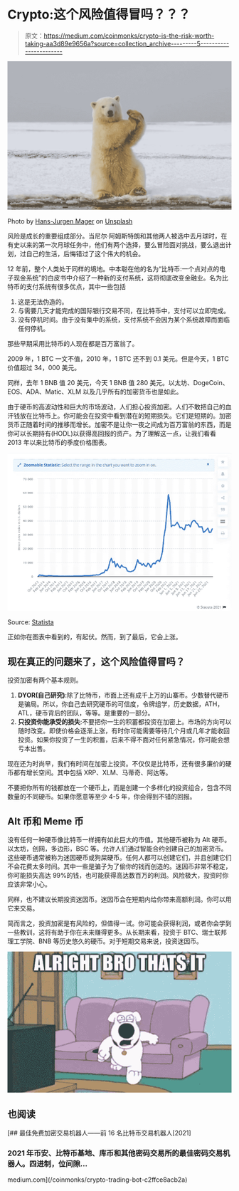 # Crypto:这个风险值得冒吗？？？

> 原文：<https://medium.com/coinmonks/crypto-is-the-risk-worth-taking-aa3d89e9656a?source=collection_archive---------5----------------------->

![](img/e4cf1fd99a17650e324cc9d2c2fcfe09.png)

Photo by [Hans-Jurgen Mager](https://unsplash.com/@hansjurgen007?utm_source=unsplash&utm_medium=referral&utm_content=creditCopyText) on [Unsplash](https://unsplash.com/s/photos/polar-bear?utm_source=unsplash&utm_medium=referral&utm_content=creditCopyText)

风险是成长的重要组成部分。当尼尔·阿姆斯特朗和其他两人被选中去月球时，在有史以来的第一次月球任务中，他们有两个选择，要么冒险面对挑战，要么退出计划，过自己的生活，后悔错过了这个伟大的机会。

12 年前，整个人类处于同样的境地。中本聪在他的名为“比特币:一个点对点的电子现金系统”的白皮书中介绍了一种新的支付系统，这将彻底改变金融业。名为比特币的支付系统有很多优点，其中一些包括

1.  这是无法伪造的。
2.  与需要几天才能完成的国际银行交易不同，在比特币中，支付可以立即完成。
3.  没有停机时间。由于没有集中的系统，支付系统不会因为某个系统故障而面临任何停机。

那些早期采用比特币的人现在都是百万富翁了。

2009 年，1 BTC 一文不值，2010 年，1 BTC 还不到 0.1 美元。但是今天，1 BTC 价值超过 34，000 美元。

同样，去年 1 BNB 值 20 美元，今天 1 BNB 值 280 美元。以太坊、DogeCoin、EOS、ADA、Matic、XLM 以及几乎所有的加密货币也是如此。

由于硬币的高波动性和巨大的市场波动，人们担心投资加密。人们不敢把自己的血汗钱放在比特币上。你可能会在投资中看到潜在的短期损失。它们是短期的。加密货币正随着时间的推移而增长。加密不是让你一夜之间成为百万富翁的东西，而是你可以长期持有(HODL)以获得高回报的资产。为了理解这一点，让我们看看 2013 年以来比特币的季度价格图表。

![](img/0dcc490a17b337c40ead97448212351c.png)

Source: [Statista](http://www.statista.com)

正如你在图表中看到的，有起伏。然而，到了最后，它会上涨。

## 现在真正的问题来了，这个风险值得冒吗？

投资加密有两个基本规则。

1.  **DYOR(自己研究)**:除了比特币，市面上还有成千上万的山寨币。少数替代硬币是骗局。所以，你自己去研究硬币的可信度，令牌组学，历史数据，ATH，ATL，硬币背后的团队，等等。是重要的一部分。
2.  **只投资你能承受的损失**:不要把你一生的积蓄都投资在加密上。市场的方向可以随时改变。即使价格会逐渐上涨，有时你可能需要等待几个月或几年才能收回投资。如果你投资了一生的积蓄，后来不得不面对任何紧急情况，你可能会想亏本出售。

现在还为时尚早，我们有时间在加密上投资。不仅仅是比特币，还有很多廉价的硬币都有增长空间。其中包括 XRP、XLM、马蒂奇、阿达等。

不要把你所有的钱都放在一个硬币上，而是创建一个多样化的投资组合，包含不同数量的不同硬币。如果你愿意等至少 4-5 年，你会得到不错的回报。

## Alt 币和 Meme 币

没有任何一种硬币像比特币一样拥有如此巨大的市值。其他硬币被称为 Alt 硬币。以太坊，创网，多边形，BSC 等。允许人们通过智能合约创建自己的加密货币。这些硬币通常被称为迷因硬币或狗屎硬币。任何人都可以创建它们，并且创建它们不会花费太多时间。其中一些是骗子为了偷你的钱而创造的。迷因币非常不稳定，你可能损失高达 99%的钱，也可能获得高达数百万的利润。风险极大，投资时你应该非常小心。

同样，也不建议长期投资迷因币。迷因币会在短期内给你带来高额利润。你可以用它来交易。

简而言之，投资加密是有风险的，但值得一试。你可能会获得利润，或者你会学到一些教训，这将有助于你在未来赚得更多。从长期来看，投资于 BTC、瑞士联邦理工学院、BNB 等历史悠久的硬币。对于短期交易来说，投资迷因币。

![](img/450e914714a64ef8d7672325b9cf544a.png)

## 也阅读

[](/coinmonks/crypto-trading-bot-c2ffce8acb2a) [## 最佳免费加密交易机器人——前 16 名比特币交易机器人[2021]

### 2021 年币安、比特币基地、库币和其他密码交易所的最佳密码交易机器人。四进制，位间隙…

medium.com](/coinmonks/crypto-trading-bot-c2ffce8acb2a)